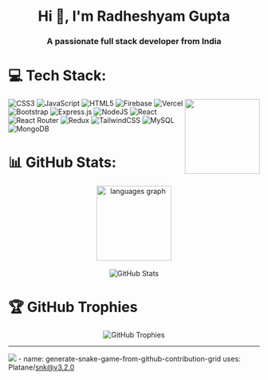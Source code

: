 <h1 align="center">Hi 👋, I'm Radheshyam Gupta</h1>
<h3 align="center">A passionate full stack developer from India</h3>

# 💻 Tech Stack:
<img align="right" height="150" src="https://i.imgflip.com/65efzo.gif" />

![CSS3](https://img.shields.io/badge/css3-%231572B6.svg?style=for-the-badge&logo=css3&logoColor=white) ![JavaScript](https://img.shields.io/badge/javascript-%23323330.svg?style=for-the-badge&logo=javascript&logoColor=%23F7DF1E) ![HTML5](https://img.shields.io/badge/html5-%23E34F26.svg?style=for-the-badge&logo=html5&logoColor=white) ![Firebase](https://img.shields.io/badge/firebase-%23039BE5.svg?style=for-the-badge&logo=firebase) ![Vercel](https://img.shields.io/badge/vercel-%23000000.svg?style=for-the-badge&logo=vercel&logoColor=white) ![Bootstrap](https://img.shields.io/badge/bootstrap-%238511FA.svg?style=for-the-badge&logo=bootstrap&logoColor=white) ![Express.js](https://img.shields.io/badge/express.js-%23404d59.svg?style=for-the-badge&logo=express&logoColor=%2361DAFB) ![NodeJS](https://img.shields.io/badge/node.js-6DA55F?style=for-the-badge&logo=node.js&logoColor=white) ![React](https://img.shields.io/badge/react-%2320232a.svg?style=for-the-badge&logo=react&logoColor=%2361DAFB) ![React Router](https://img.shields.io/badge/React_Router-CA4245?style=for-the-badge&logo=react-router&logoColor=white) ![Redux](https://img.shields.io/badge/redux-%23593d88.svg?style=for-the-badge&logo=redux&logoColor=white) ![TailwindCSS](https://img.shields.io/badge/tailwindcss-%2338B2AC.svg?style=for-the-badge&logo=tailwind-css&logoColor=white) ![MySQL](https://img.shields.io/badge/mysql-%2300000f.svg?style=for-the-badge&logo=mysql&logoColor=white) ![MongoDB](https://img.shields.io/badge/MongoDB-%234ea94b.svg?style=for-the-badge&logo=mongodb&logoColor=white)

# 📊 GitHub Stats:
<div align="center">
  <img src="https://github-readme-stats.vercel.app/api/top-langs?username=radheshyamgupta01&locale=en&hide_title=false&layout=compact&card_width=320&langs_count=2&theme=dracula&hide_border=false" height="150" alt="languages graph" />
</div>
<br/>

<div align="center">
  <img src="https://github-readme-stats.vercel.app/api?username=radheshyamgupta01&theme=dark&hide_border=false&include_all_commits=false&count_private=false" alt="GitHub Stats" />
</div>

# 🏆 GitHub Trophies
<div align="center">
  <img src="https://github-profile-trophy.vercel.app/?username=radheshyamgupta01&theme=radical&no-frame=false&no-bg=false&margin-w=4" alt="GitHub Trophies" />
</div>



---
[![](https://visitcount.itsvg.in/api?id=radheshyamgupta01&icon=0&color=0)](https://visitcount.itsvg.in)
              - name: generate-snake-game-from-github-contribution-grid
                uses: Platane/snk@v3.2.0
            

<!-- Proudly created with GPRM ( https://gprm.itsvg.in ) -->
